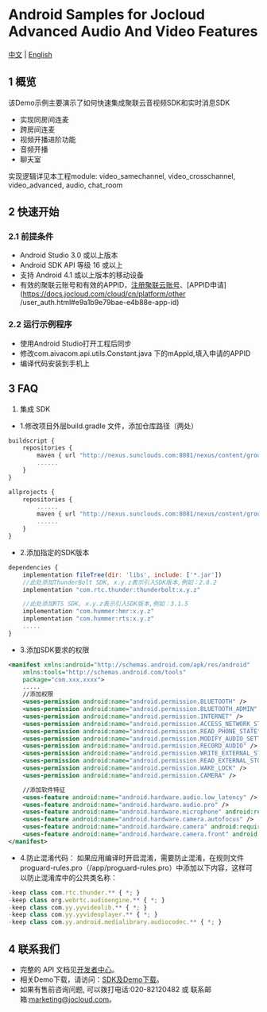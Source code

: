 # Android Samples for Jocloud Advanced Audio And Video Features
[中文](README.zh.md) | [English](README.md)
## 1 概览
该Demo示例主要演示了如何快速集成聚联云音视频SDK和实时消息SDK
- 实现同房间连麦
- 跨房间连麦
- 视频开播进阶功能
- 音频开播
- 聊天室

实现逻辑详见本工程module: video_samechannel,  video_crosschannel, video_advanced, audio, chat_room

## 2 快速开始
### 2.1 前提条件
- Android Studio 3.0 或以上版本
- Android SDK API 等级 16 或以上
- 支持 Android 4.1 或以上版本的移动设备
- 有效的聚联云账号和有效的APPID，[注册聚联云账号](https://jocloud.com/cn/reg)、[APPID申请](https://docs.jocloud.com/cloud/cn/platform/other
/user_auth.html#e9a1b9e79bae-e4b88e-app-id)

### 2.2 运行示例程序
- 使用Android Studio打开工程后同步
- 修改com.aivacom.api.utils.Constant.java 下的mAppId,填入申请的APPID
- 编译代码安装到手机上


## 3 FAQ
1. 集成 SDK
- 1.修改项目外层build.gradle 文件，添加仓库路径（两处）
```js
buildscript {
    repositories {
        maven { url "http://nexus.sunclouds.com:8081/nexus/content/groups/public/" }
        ......
    }
}

allprojects {
    repositories {
        ......
        maven { url "http://nexus.sunclouds.com:8081/nexus/content/groups/public/" }
        ......
    }
}
```
- 2.添加指定的SDK版本

```js
dependencies {
    implementation fileTree(dir: 'libs', include: ['*.jar'])
    //此处添加ThunderBolt SDK, x.y.z表示引入SDK版本,例如：2.8.2
    implementation "com.rtc.thunder:thunderbolt:x.y.z"   

    //此处添加RTS SDK, x.y.z表示引入SDK版本,例如：3.1.5
    implementation "com.hummer:hmr:x.y.z"
    implementation "com.hummer:rts:x.y.z"
    .....
}
```
- 3.添加SDK要求的权限
```xml
<manifest xmlns:android="http://schemas.android.com/apk/res/android"
    xmlns:tools="http://schemas.android.com/tools"
    package="com.xxx.xxxx">
    .....
    //添加权限
    <uses-permission android:name="android.permission.BLUETOOTH" />
    <uses-permission android:name="android.permission.BLUETOOTH_ADMIN" />
    <uses-permission android:name="android.permission.INTERNET" />
    <uses-permission android:name="android.permission.ACCESS_NETWORK_STATE" />
    <uses-permission android:name="android.permission.READ_PHONE_STATE" />
    <uses-permission android:name="android.permission.MODIFY_AUDIO_SETTINGS" />
    <uses-permission android:name="android.permission.RECORD_AUDIO" />
    <uses-permission android:name="android.permission.WRITE_EXTERNAL_STORAGE" />
    <uses-permission android:name="android.permission.READ_EXTERNAL_STORAGE" />
    <uses-permission android:name="android.permission.WAKE_LOCK" />
    <uses-permission android:name="android.permission.CAMERA" />

    //添加软件特征
    <uses-feature android:name="android.hardware.audio.low_latency" />
    <uses-feature android:name="android.hardware.audio.pro" />
    <uses-feature android:name="android.hardware.microphone" android:required="true" />
    <uses-feature android:name="android.hardware.camera.autofocus" />
    <uses-feature android:name="android.hardware.camera" android:required="true" />
    <uses-feature android:name="android.hardware.camera.front" android:required="true" />
</manifest>
```
- 4.防止混淆代码：
如果应用编译时开启混淆，需要防止混淆，在规则文件proguard-rules.pro（/app/proguard-rules.pro）中添加以下内容，这样可以防止混淆库中的公共类名称：
```js
-keep class com.rtc.thunder.** { *; }
-keep class org.webrtc.audioengine.** { *; }
-keep class com.yy.yyvideolib.** { *; }
-keep class com.yy.yyvideoplayer.** { *; }
-keep class com.yy.android.medialibrary.audiocodec.** { *; }
```

## 4 联系我们
- 完整的 API 文档见[开发者中心](https://docs.jocloud.com/cn)。
- 相关Demo下载，请访问：[SDK及Demo下载](https://docs.jocloud.com/download)。
- 如果有售前咨询问题, 可以拨打电话:020-82120482 或 联系邮箱:marketing@jocloud.com。